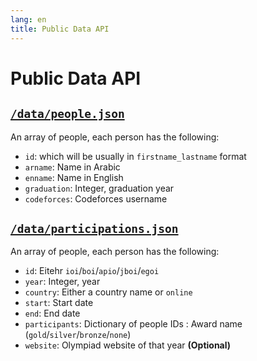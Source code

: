 ```yaml
---
lang: en
title: Public Data API
---
```

# Public Data API

## [`/data/people.json`](/data/people.json)
An array of people, each person has the following:
- `id`: which will be usually in `firstname_lastname` format
- `arname`: Name in Arabic
- `enname`: Name in English 
- `graduation`: Integer, graduation year
- `codeforces`: Codeforces username

## [`/data/participations.json`](`/data/participations.json`)
An array of people, each person has the following:
- `id`: Eitehr `ioi`/`boi`/`apio`/`jboi`/`egoi`
- `year`: Integer, year
- `country`: Either a country name or `online`
- `start`: Start date
- `end`: End date
- `participants`: Dictionary of people IDs : Award name (`gold`/`silver`/`bronze`/`none`)
- `website`: Olympiad website of that year **(Optional)**